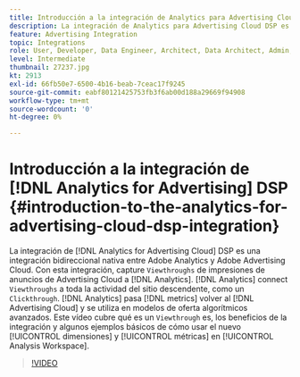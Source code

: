 ```yaml
---
title: Introducción a la integración de Analytics para Advertising Cloud DSP
description: La integración de Analytics para Advertising Cloud DSP es una integración bidireccional nativa entre Adobe Analytics y Adobe Advertising Cloud.
feature: Advertising Integration
topic: Integrations
role: User, Developer, Data Engineer, Architect, Data Architect, Admin, Leader
level: Intermediate
thumbnail: 27237.jpg
kt: 2913
exl-id: 66fb50e7-6500-4b16-beab-7ceac17f9245
source-git-commit: eabf80121425753fb3f6ab00d188a29669f94908
workflow-type: tm+mt
source-wordcount: '0'
ht-degree: 0%

---
```


# Introducción a la integración de [!DNL Analytics for Advertising] DSP {#introduction-to-the-analytics-for-advertising-cloud-dsp-integration}

La integración de [!DNL Analytics for Advertising Cloud] DSP es una integración bidireccional nativa entre Adobe Analytics y Adobe Advertising Cloud. Con esta integración, capture `Viewthroughs` de impresiones de anuncios de Advertising Cloud a [!DNL Analytics]. [!DNL Analytics] connect `Viewthroughs` a toda la actividad del sitio descendente, como un `Clickthrough`. [!DNL Analytics] pasa [!DNL metrics] volver al [!DNL Advertising Cloud] y se utiliza en modelos de oferta algorítmicos avanzados. Este vídeo cubre qué es un `Viewthrough` es, los beneficios de la integración y algunos ejemplos básicos de cómo usar el nuevo [!UICONTROL dimensiones] y [!UICONTROL métricas] en [!UICONTROL Analysis Workspace].

>[!VIDEO](https://video.tv.adobe.com/v/27237/?quality=12&learn=on)
